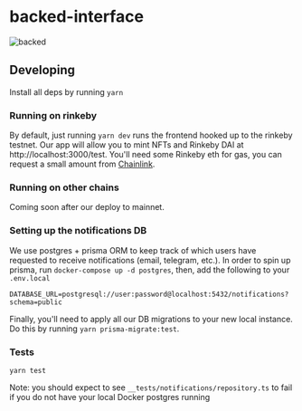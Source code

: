 # backed-interface

![backed](/public/logos/backed-bunny.png 'backed')

## Developing

Install all deps by running `yarn`

### Running on rinkeby

By default, just running `yarn dev` runs the frontend hooked up to the rinkeby testnet. Our app will allow you to mint NFTs and Rinkeby DAI at http://localhost:3000/test. You'll need some Rinkeby eth for gas, you can request a small amount from [Chainlink](https://faucets.chain.link/rinkeby).

### Running on other chains

Coming soon after our deploy to mainnet.

### Setting up the notifications DB

We use postgres + prisma ORM to keep track of which users have requested to receive notifications (email, telegram, etc.). In order to spin up prisma, run `docker-compose up -d postgres`, then, add the following to your `.env.local`

```
DATABASE_URL=postgresql://user:password@localhost:5432/notifications?schema=public
```

Finally, you'll need to apply all our DB migrations to your new local instance. Do this by running `yarn prisma-migrate:test`.

### Tests

`yarn test`

Note: you should expect to see `__tests/notifications/repository.ts` to fail if you do not have your local Docker postgres running
